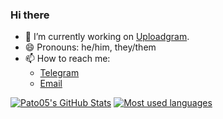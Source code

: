 ### Hi there

- 🔭 I’m currently working on [Uploadgram](https://uploadgram.me).
- 😄 Pronouns: he/him, they/them
- 📫 How to reach me:
  - [Telegram](https://t.me/Pato05)
  - [Email](mailto:admin@pato05mc.tk)

[![Pato05's GitHub Stats](https://github-readme-stats.vercel.app/api?username=Pato05&show_icons=true&theme=dark&include_all_commits=true)](#)
[![Most used languages](https://github-readme-stats.vercel.app/api/top-langs/?username=Pato05&langs_count=8&theme=dark&layout=compact)](#)
